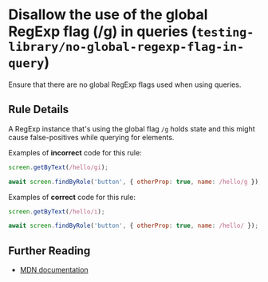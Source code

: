 # Disallow the use of the global RegExp flag (/g) in queries (`testing-library/no-global-regexp-flag-in-query`)

Ensure that there are no global RegExp flags used when using queries.

## Rule Details

A RegExp instance that's using the global flag `/g` holds state and this might cause false-positives while querying for elements.

Examples of **incorrect** code for this rule:

```js
screen.getByText(/hello/gi);
```

```js
await screen.findByRole('button', { otherProp: true, name: /hello/g });
```

Examples of **correct** code for this rule:

```js
screen.getByText(/hello/i);
```

```js
await screen.findByRole('button', { otherProp: true, name: /hello/ });
```

## Further Reading

- [MDN documentation](https://developer.mozilla.org/en-US/docs/Web/JavaScript/Reference/Global_Objects/RegExp/lastIndex)
